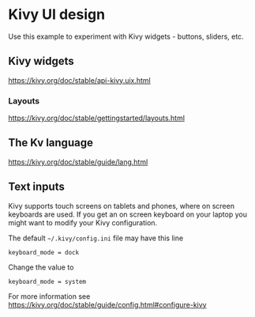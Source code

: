 # Kivy UI design

Use this example to experiment with Kivy widgets - buttons, sliders, etc.

## Kivy widgets

<https://kivy.org/doc/stable/api-kivy.uix.html>

### Layouts

<https://kivy.org/doc/stable/gettingstarted/layouts.html>

## The Kv language

<https://kivy.org/doc/stable/guide/lang.html>

## Text inputs

Kivy supports touch screens on tablets and phones, where on screen keyboards are used.
If you get an on screen keyboard on your laptop you might want to modify your Kivy configuration.

The default ```~/.kivy/config.ini``` file may have this line

```text
keyboard_mode = dock
```

Change the value to

```text
keyboard_mode = system
```

For more information see <https://kivy.org/doc/stable/guide/config.html#configure-kivy>
